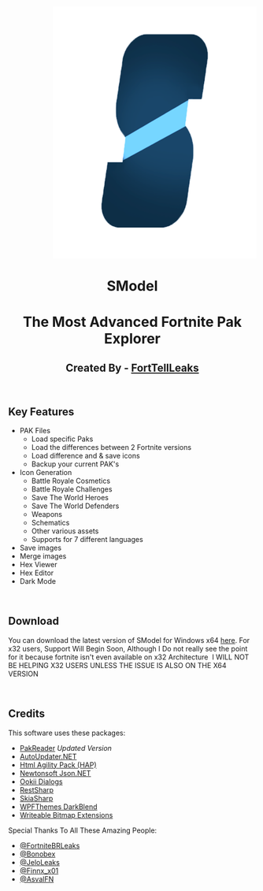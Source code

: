 <p style="padding-left: 90px;"><img style="display: block; margin-left: auto; margin-right: auto;" src="https://raw.githubusercontent.com/SModelFN/SModel/master/Logo.png" alt="" width="512" height="512" /></p>
<h1 style="text-align: center;">SModel</h1>
<h1 style="text-align: center;">The Most Advanced Fortnite Pak Explorer</h1>
<h2 style="text-align: center;">Created By - <a href="https://twitter.com/FortTellLeaks" target="_blank" rel="noopener">FortTellLeaks</a></h2>
<p>&nbsp;</p>
<h2>Key Features</h2>
<ul>
<li>PAK Files
<ul>
<li>Load specific Paks</li>
<li>Load the differences between 2 Fortnite versions</li>
<li>Load difference and &amp; save icons&nbsp;</li>
<li>Backup your current PAK's</li>
</ul>
</li>
<li>Icon Generation
<ul>
<li>Battle Royale Cosmetics</li>
<li>Battle Royale Challenges</li>
<li>Save The World Heroes</li>
<li>Save The World Defenders</li>
<li>Weapons</li>
<li>Schematics</li>
<li>Other various assets</li>
<li>Supports for 7 different languages</li>
</ul>
</li>
<li>Save images</li>
<li>Merge images</li>
<li>Hex Viewer</li>
<li>Hex Editor</li>
<li>Dark Mode</li>
</ul>
<p>&nbsp;</p>
<h2>Download</h2>
<p>You can download the latest version of SModel for Windows x64&nbsp;<a href="https://github.com/SModelFN/SModel/releases/latest/download/SModel.zip">here</a>. For x32 users, Support Will Begin Soon, Although I Do not really see the point for it because fortnite isn't even available on x32 Architecture&nbsp; I WILL NOT BE HELPING X32 USERS UNLESS THE ISSUE IS ALSO ON THE X64 VERSION&nbsp;</p>
<p>&nbsp;</p>
<h2>Credits</h2>
<p>This software uses these packages:</p>
<ul>
<li><a href="https://github.com/WorkingRobot/PakReader">PakReader</a>&nbsp;<em>Updated Version</em></li>
<li><a href="https://github.com/ravibpatel/AutoUpdater.NET">AutoUpdater.NET</a></li>
<li><a href="https://html-agility-pack.net/" rel="nofollow">Html Agility Pack (HAP)</a></li>
<li><a href="https://www.newtonsoft.com/json" rel="nofollow">Newtonsoft Json.NET</a></li>
<li><a href="https://github.com/caioproiete/ookii-dialogs-wpf">Ookii Dialogs</a></li>
<li><a href="http://http//restsharp.org//" rel="nofollow">RestSharp</a></li>
<li><a href="https://github.com/mono/SkiaSharp">SkiaSharp</a></li>
<li><a href="https://github.com/DanPristupov/WpfExpressionBlendTheme">WPFThemes DarkBlend</a></li>
<li><a href="https://github.com/reneschulte/WriteableBitmapEx">Writeable Bitmap Extensions</a></li>
</ul>
<p>Special Thanks To All These Amazing People:</p>
<ul>
<li><a href="https://twitter.com/FortniteBRLeaks" target="_blank" rel="noopener">@FortniteBRLeaks</a></li>
<li><a href="https://twitter.com/Bonobex" target="_blank" rel="noopener">@Bonobex</a></li>
<li><a href="https://twitter.com/JeloLeaks" target="_blank" rel="noopener">@JeloLeaks</a></li>
<li><a href="https://twitter.com/Finnx_x01" target="_blank" rel="noopener">@Finnx_x01</a></li>
<li><a href="https://twitter.com/AsvalFN" target="_blank" rel="noopener">@AsvalFN</a></li>
</ul>
